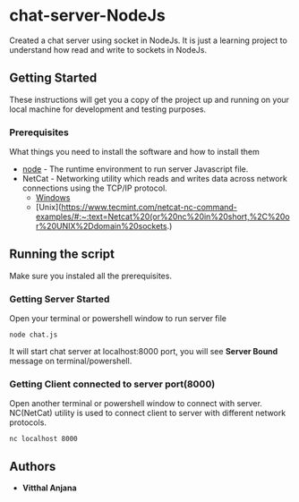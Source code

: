 # chat-server-NodeJs
Created a chat server using socket in NodeJs. It is just a learning project to understand how read and write to sockets in NodeJs.

## Getting Started

These instructions will get you a copy of the project up and running on your local machine for development and testing purposes.

### Prerequisites

What things you need to install the software and how to install them

* [node](https://nodejs.org/en/download/) - The runtime environment to run server Javascript file.
* NetCat - Networking utility which reads and writes data across network connections using the TCP/IP protocol.
  * [Windows](https://joncraton.org/blog/46/netcat-for-windows/)
  * [Unix](https://www.tecmint.com/netcat-nc-command-examples/#:~:text=Netcat%20(or%20nc%20in%20short,%2C%20or%20UNIX%2Ddomain%20sockets.)

## Running the script

Make sure you instaled all the prerequisites.

### Getting Server Started

Open your terminal or powershell window to run server file

```
node chat.js
```
It will start chat server at localhost:8000 port, you will see **Server Bound** message on terminal/powershell.

### Getting Client connected to server port(8000)

Open another terminal or powershell window to connect with server.
NC(NetCat) utility is used to connect client to server with different network protocols.
```
nc localhost 8000
```

## Authors

* **Vitthal Anjana**



